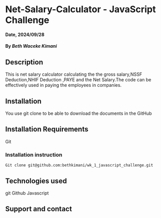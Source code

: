 # Net-Salary-Calculator - JavaScript Challenge

#### Date, 2024/09/28

#### By *Beth Waceke Kimani*

## Description
This is net salary calculator calculating the the gross salary,NSSF Deduction,NHIF Deduction ,PAYE and the Net Salary.The code can be effectively used in paying the employees in companies.


    


## Installation
You use git clone to be able to download the documents in the GitHub

## Installation Requirements
Git

### Installation instruction
```
Git clone git@github.com:bethkimani/wk_1_javascript_challenge.git

```




## Technologies used

git
Github
Javascript

## Support and contact 